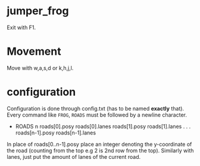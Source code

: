 # jumper_frog
Exit with F1.

# Movement
Move with w,a,s,d or k,h,j,l.

# configuration
Configuration is done through config.txt (has to be named __exactly__ that). 
Every command like `FROG`, `ROADS` must be followed by a newline character.
- ROADS
    n
    roads[0].posy roads[0].lanes
    roads[1].posy roads[1].lanes
    .
    .
    .
    roads[n-1].posy roads[n-1].lanes

In place of roads[0..n-1].posy place an integer denoting the y-coordinate of the road (counting from the top e.g 2 is 2nd row from the top).
Similarly with lanes, just put the amount of lanes of the current road.
